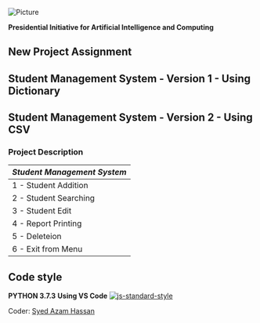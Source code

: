 ![Picture](https://i.ibb.co/hXgdc3h/sms2.jpg)

**Presidential Initiative for Artificial Intelligence and Computing**

## **New Project Assignment**
## **Student Management System - Version 1 - Using Dictionary**
## **Student Management System - Version 2 - Using CSV**

### Project Description

| *Student Management System* |
| --------------------------- |
| 1 - Student Addition |
| 2 - Student Searching |
| 3 - Student Edit |
| 4 - Report Printing |
| 5 - Deleteion |
| 6 - Exit from Menu |

## Code style
**PYTHON 3.7.3**
**Using VS Code**
[![js-standard-style](https://img.shields.io/pypi/pyversions/Django.svg?style=flat)](https://github.com/python)

Coder: [Syed Azam Hassan](https://github.com/Syed-Azam)
